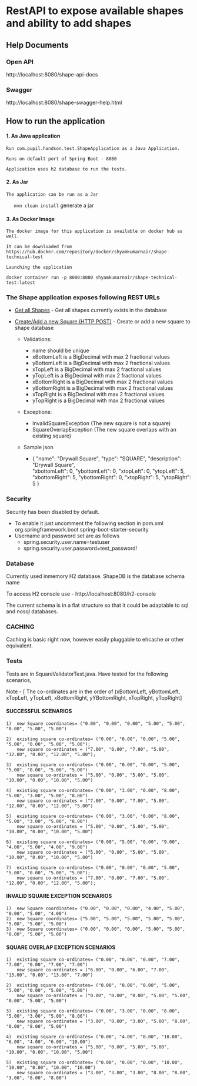# RestAPI to expose available shapes and ability to add shapes
## Help Documents
### Open API

http://localhost:8080/shape-api-docs

### Swagger

http://localhost:8080/shape-swagger-help.html

## How to run the application
#### 1. As Java application 

    Run com.pupil.handson.test.ShapeApplication as a Java Application.

    Runs on default port of Spring Boot - 8080

    Application uses h2 database to run the tests.

#### 2. As Jar

    The application can be run as a Jar

`   mvn clean install` generate a jar

#### 3. As Docker Image

    The docker image for this application is available on docker hub as well.

    It can be downloaded from https://hub.docker.com/repository/docker/shyamkumarnair/shape-technical-test

    Launching the application

    docker container run -p 8080:8080 shyamkumarnair/shape-technical-test:latest

### The Shape application exposes following REST URLs

* [Get all Shapes](http://localhost:8080/shapes) - Get all shapes currently exists in the database

* [Create/Add a new Square (HTTP POST)](http://localhost:8080/shapes/square) - Create or add a new square to shape database
        
    - Validations:
      - name should be unique
      - xBottomLeft is a BigDecimal with max 2 fractional values
      - yBottomLeft is a BigDecimal with max 2 fractional values
      - xTopLeft is a BigDecimal with max 2 fractional values
      - yTopLeft is a BigDecimal with max 2 fractional values
      - xBottomRight is a BigDecimal with max 2 fractional values
      - yBottomRight is a BigDecimal with max 2 fractional values
      - xTopRight is a BigDecimal with max 2 fractional values
      - yTopRight is a BigDecimal with max 2 fractional values

  - Exceptions:
      - InvalidSquareException (The new square is not a square)
      - SquareOverlapException (The new square overlaps with an existing square)

  - Sample json
    - {
        "name": "Drywall Square",
        "type": "SQUARE",
        "description": "Drywall Square",	  
			  "xbottomLeft": 0,
			  "ybottomLeft": 0,
			  "xtopLeft": 0,
			  "ytopLeft": 5,
			  "xbottomRight": 5,
			  "ybottomRight": 0,
			  "xtopRight": 5,
			  "ytopRight": 5 
		  }


### Security 
Security has been disabled by default.
 * To enable it just uncomment the following section in pom.xml
           <dependency>
             <groupId>org.springframework.boot</groupId>
             <artifactId>spring-boot-starter-security</artifactId>
         </dependency>
 * Username and password set are as follows
      - spring.security.user.name=testuser
      - spring.security.user.password=test_password!
      

### Database
Currently used inmemory H2 database. ShapeDB is the database schema name

To access H2 console use
    -  http://localhost:8080/h2-console         
    

The current schema is in a flat structure so that it could be adaptable to sql and nosql databases.

### CACHING

Caching is basic right now, however easily pluggable to ehcache or other equivalent. 


### Tests
    
Tests are in SquareValidatorTest.java. Have tested for the following scenarios,

Note - [ The co-ordinates are in the order of (xBottomLeft, yBottomLeft, xTopLeft, yTopLeft, xBottomRight, yYBottomRight, xTopRight, yTopRight]
		 
#### SUCCESSFUL SCENARIOS
	
	1)  new Square coordinates= ("0.00", "0.00", "0.00", "5.00", "5.00", "0.00", "5.00", "5.00")
	
	2)  existing square co-ordinates= ("0.00", "0.00", "0.00", "5.00", "5.00", "0.00", "5.00", "5.00");
		new square co-ordinates = ("7.00", "0.00", "7.00", "5.00", "12.00", "0.00", "12.00", "5.00");
	
	3)  existing square co-ordinates= ("0.00", "0.00", "0.00", "5.00", "5.00", "0.00", "5.00", "5.00")
		new square co-ordinates = ("5.00", "0.00", "5.00", "5.00", "10.00", "0.00", "10.00", "5.00")

	4)  existing square co-ordinates= ("0.00", "3.00", "0.00", "8.00", "5.00", "3.00", "5.00", "8.00")
		new square co-ordinates = ("7.00", "0.00", "7.00", "5.00", "12.00", "0.00", "12.00", "5.00")
		
	5)	existing square co-ordinates= ("0.00", "3.00", "0.00", "8.00", "5.00", "3.00", "5.00", "8.00")
		new square co-ordinates = ("5.00", "0.00", "5.00", "5.00", "10.00", "0.00", "10.00", "5.00")
		
	6)	existing square co-ordinates= ("0.00", "5.00", "0.00", "9.00", "4.00", "5.00", "4.00", "9.00")
		new square co-ordinates = ("5.00", "0.00", "5.00", "5.00", "10.00", "0.00", "10.00", "5.00")
		
	7)	existing square co-ordinates= ("0.00", "0.00", "0.00", "5.00", "5.00", "0.00", "5.00", "5.00");
		new square co-ordinates = ("7.00", "0.00", "7.00", "5.00", "12.00", "0.00", "12.00", "5.00");


#### INVALID SQUARE EXCEPTION SCENARIOS
	
	1)  new Square coordinates= ("0.00", "0.00", "0.00", "4.00", "5.00", "0.00", "5.00", "4.00")
	2)  new Square coordinates= ("5.00", "5.00", "5.00", "5.00", "5.00", "5.00", "5.00", "5.00")
    3)  new Square coordinates= ("0.00", "0.00", "0.00", "5.00", "5.00", "0.00", "5.00", "5.00")


	
#### SQUARE OVERLAP EXCEPTION SCENARIOS
	
	1)	existing square co-ordinates= ("0.00", "0.00", "0.00", "7.00", "7.00", "0.00", "7.00", "7.00")
		new square co-ordinates = ("6.00", "0.00", "6.00", "7.00", "13.00", "0.00", "13.00", "7.00")

	2)	existing square co-ordinates= ("0.00", "0.00", "0.00", "5.00", "5.00", "0.00", "5.00", "5.00")
		new square co-ordinates = ("0.00", "0.00", "0.00", "5.00", "5.00", "0.00", "5.00", "5.00")

	3)	existing square co-ordinates= ("0.00", "3.00", "0.00", "8.00", "5.00", "3.00", "5.00", "8.00")
		new square co-ordinates = ("3.00", "0.00", "3.00", "5.00", "8.00", "0.00", "8.00", "5.00")

	4)	existing square co-ordinates= ("0.00", "4.00", "0.00", "10.00", "6.00", "4.00", "6.00", "10.00")
		new square co-ordinates = ("5.00", "0.00", "5.00", "5.00", "10.00", "0.00", "10.00", "5.00")

	5)	existing square co-ordinates= ("0.00", "0.00", "0.00", "10.00", "10.00", "0.00", "10.00", "10.00")
		new square co-ordinates = ("3.00", "3.00", "3.00", "8.00", "8.00", "3.00", "8.00", "8.00")
 

